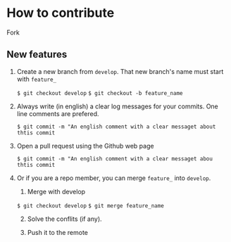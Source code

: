 # How to contribute

Fork

## New features

1. Create a new branch from `develop`. That new branch's name must start with `feature_`
   
    `$ git checkout develop`
    `$ git checkout -b feature_name`

2. Always write (in english) a clear log messages for your commits. One line comments are prefered.
  
     `$ git commit -m "An english comment with a clear messaget about thtis commit`
     
3. Open a pull request using the Github web page
  
     `$ git commit -m "An english comment with a clear messaget abou thtis commit`
 
 3. Or if you are a repo member, you can merge `feature_` into `develop`.
     
     1. Merge with develop
       
       `$ git checkout develop`
       `$ git merge feature_name`
    
     2. Solve the conflits (if any).
     
     3. Push it to the remote
